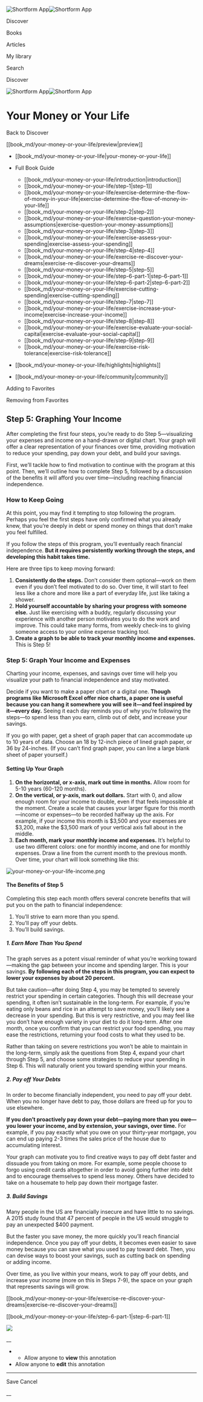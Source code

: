 ![Shortform App](/img/logo.36a2399e.svg)![Shortform App](/img/logo-dark.70c1b072.svg)

Discover

Books

Articles

My library

Search

Discover

![Shortform App](/img/logo.36a2399e.svg)![Shortform App](/img/logo-dark.70c1b072.svg)

# Your Money or Your Life

Back to Discover

[[book_md/your-money-or-your-life/preview|preview]]

  * [[book_md/your-money-or-your-life|your-money-or-your-life]]
  * Full Book Guide

    * [[book_md/your-money-or-your-life/introduction|introduction]]
    * [[book_md/your-money-or-your-life/step-1|step-1]]
    * [[book_md/your-money-or-your-life/exercise-determine-the-flow-of-money-in-your-life|exercise-determine-the-flow-of-money-in-your-life]]
    * [[book_md/your-money-or-your-life/step-2|step-2]]
    * [[book_md/your-money-or-your-life/exercise-question-your-money-assumptions|exercise-question-your-money-assumptions]]
    * [[book_md/your-money-or-your-life/step-3|step-3]]
    * [[book_md/your-money-or-your-life/exercise-assess-your-spending|exercise-assess-your-spending]]
    * [[book_md/your-money-or-your-life/step-4|step-4]]
    * [[book_md/your-money-or-your-life/exercise-re-discover-your-dreams|exercise-re-discover-your-dreams]]
    * [[book_md/your-money-or-your-life/step-5|step-5]]
    * [[book_md/your-money-or-your-life/step-6-part-1|step-6-part-1]]
    * [[book_md/your-money-or-your-life/step-6-part-2|step-6-part-2]]
    * [[book_md/your-money-or-your-life/exercise-cutting-spending|exercise-cutting-spending]]
    * [[book_md/your-money-or-your-life/step-7|step-7]]
    * [[book_md/your-money-or-your-life/exercise-increase-your-income|exercise-increase-your-income]]
    * [[book_md/your-money-or-your-life/step-8|step-8]]
    * [[book_md/your-money-or-your-life/exercise-evaluate-your-social-capital|exercise-evaluate-your-social-capital]]
    * [[book_md/your-money-or-your-life/step-9|step-9]]
    * [[book_md/your-money-or-your-life/exercise-risk-tolerance|exercise-risk-tolerance]]
  * [[book_md/your-money-or-your-life/highlights|highlights]]
  * [[book_md/your-money-or-your-life/community|community]]



Adding to Favorites 

Removing from Favorites 

## Step 5: Graphing Your Income

After completing the first four steps, you’re ready to do Step 5—visualizing your expenses and income on a hand-drawn or digital chart. Your graph will offer a clear representation of your finances over time, providing motivation to reduce your spending, pay down your debt, and build your savings.

First, we’ll tackle how to find motivation to continue with the program at this point. Then, we’ll outline how to complete Step 5, followed by a discussion of the benefits it will afford you over time—including reaching financial independence.

### How to Keep Going

At this point, you may find it tempting to stop following the program. Perhaps you feel the first steps have only confirmed what you already knew, that you’re deeply in debt or spend money on things that don’t make you feel fulfilled.

If you follow the steps of this program, you’ll eventually reach financial independence. **But it requires persistently working through the steps, and developing this habit takes time.**

Here are three tips to keep moving forward:

  1. **Consistently do the steps.** Don’t consider them optional—work on them even if you don’t feel motivated to do so. Over time, it will start to feel less like a chore and more like a part of everyday life, just like taking a shower.
  2. **Hold yourself accountable by sharing your progress with someone else.** Just like exercising with a buddy, regularly discussing your experience with another person motivates you to do the work and improve. This could take many forms, from weekly check-ins to giving someone access to your online expense tracking tool.
  3. **Create a graph to be able to track your monthly income and expenses.** This is Step 5!



### Step 5: Graph Your Income and Expenses

Charting your income, expenses, and savings over time will help you visualize your path to financial independence and stay motivated.

Decide if you want to make a paper chart or a digital one. **Though programs like Microsoft Excel offer nice charts, a paper one is useful because you can hang it somewhere you will see it—and feel inspired by it—every day.** Seeing it each day reminds you of why you’re following the steps—to spend less than you earn, climb out of debt, and increase your savings.

If you go with paper, get a sheet of graph paper that can accommodate up to 10 years of data. Choose an 18 by 12-inch piece of lined graph paper, or 36 by 24-inches. (If you can’t find graph paper, you can line a large blank sheet of paper yourself.)

#### Setting Up Your Graph

  1. **On the horizontal, or x-axis, mark out time in months.** Allow room for 5-10 years (60-120 months).
  2. **On the vertical, or y-axis, mark out dollars.** Start with 0, and allow enough room for your income to double, even if that feels impossible at the moment. Create a scale that causes your larger figure for this month—income or expenses—to be recorded halfway up the axis. For example, if your income this month is $3,500 and your expenses are $3,200, make the $3,500 mark of your vertical axis fall about in the middle.
  3. **Each month, mark your monthly income and expenses.** It’s helpful to use two different colors: one for monthly income, and one for monthly expenses. Draw a line from the current month to the previous month. Over time, your chart will look something like this:



![your-money-or-your-life-income.png](https://media.shortform.com/images/your-money-or-your-life-income.png)

#### The Benefits of Step 5

Completing this step each month offers several concrete benefits that will put you on the path to financial independence:

  1. You’ll strive to earn more than you spend.
  2. You’ll pay off your debts.
  3. You’ll build savings.



##### 1\. Earn More Than You Spend

The graph serves as a potent visual reminder of what you’re working toward—making the gap between your income and spending larger. This is your savings. **By following each of the steps in this program, you can expect to lower your expenses by about 20 percent.**

But take caution—after doing Step 4, you may be tempted to severely restrict your spending in certain categories. Though this will decrease your spending, it often isn’t sustainable in the long-term. For example, if you’re eating only beans and rice in an attempt to save money, you’ll likely see a decrease in your spending. But this is very restrictive, and you may feel like you don’t have enough variety in your diet to do it long-term. After one month, once you confirm that you can restrict your food spending, you may ease the restrictions, returning your food costs to what they used to be.

Rather than taking on severe restrictions you won’t be able to maintain in the long-term, simply ask the questions from Step 4, expand your chart through Step 5, and choose some strategies to reduce your spending in Step 6. This will naturally orient you toward spending within your means.

##### 2\. Pay off Your Debts

In order to become financially independent, you need to pay off your debt. When you no longer have debt to pay, those dollars are freed up for you to use elsewhere.

**If you don’t proactively pay down your debt—paying more than you owe—you lower your income, and by extension, your savings, over time.** For example, if you pay exactly what you owe on your thirty-year mortgage, you can end up paying 2-3 times the sales price of the house due to accumulating interest.

Your graph can motivate you to find creative ways to pay off debt faster and dissuade you from taking on more. For example, some people choose to forgo using credit cards altogether in order to avoid going further into debt and to encourage themselves to spend less money. Others have decided to take on a housemate to help pay down their mortgage faster.

##### 3\. Build Savings

Many people in the US are financially insecure and have little to no savings. A 2015 study found that 47 percent of people in the US would struggle to pay an unexpected $400 payment.

But the faster you save money, the more quickly you’ll reach financial independence. Once you pay off your debts, it becomes even easier to save money because you can save what you used to pay toward debt. Then, you can devise ways to boost your savings, such as cutting back on spending or adding income.

Over time, as you live within your means, work to pay off your debts, and increase your income (more on this in Steps 7-9), the space on your graph that represents savings will grow.

[[book_md/your-money-or-your-life/exercise-re-discover-your-dreams|exercise-re-discover-your-dreams]]

[[book_md/your-money-or-your-life/step-6-part-1|step-6-part-1]]

![](https://bat.bing.com/action/0?ti=56018282&Ver=2&mid=801064bc-a0ba-4571-b954-a18f36d672b5&sid=72e6e650642c11eeb2dd2161d176fe8d&vid=72e70890642c11eeb72d79fe7b6df2c6&vids=0&msclkid=N&pi=0&lg=en-US&sw=800&sh=600&sc=24&nwd=1&tl=Shortform%20%7C%20Book&p=https%3A%2F%2Fwww.shortform.com%2Fapp%2Fbook%2Fyour-money-or-your-life%2Fstep-5&r=&lt=1373&evt=pageLoad&sv=1&rn=77027)

__

  *   * Allow anyone to **view** this annotation
  * Allow anyone to **edit** this annotation



* * *

Save Cancel

__



